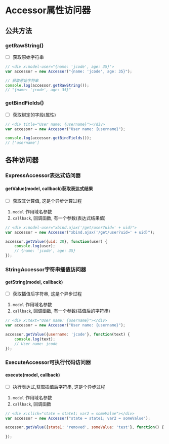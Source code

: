 # Accessor属性访问器

## 公共方法

### getRawString()
- [ ] 获取原始字符串

```javascript
// <div x:model-user="{name: 'jcode', age: 35}">
var accessor = new Accessor("{name: 'jcode', age: 35}");

// 获取原始字符串
console.log(accessor.getRawString());
// "{name: 'jcode', age: 35}"

```

### getBindFields()
- [ ] 获取绑定的字段(属性)

```javascript
// <div title="User name: {username}"></div>
var accessor = new Accessor("User name: {username}");

console.log(accessor.getBindFields());
// ['username']
```

## 各种访问器

### ExpressAccessor表达式访问器

#### getValue(model, callback)获取表达式结果
- [ ] 获取其计算值, 这是个异步计算过程
1. `model` 作用域名参数
2. `callback`, 回调函数, 有一个参数(表达式结果值)

```javascript
// <div x:model-user="xbind.ajax('/get/user?uid=' + uid)">
var accessor = new Accessor("xbind.ajax('/get/user?uid=' + uid)");

accessor.getValue({uid: 20}, function(user) {
	console.log(user);
	// {name: 'jcode', age: 35}
});
```

### StringAccessor字符串插值访问器

#### getString(model, callback)
- [ ] 获取插值后字符串, 这是个异步过程
1. `model` 作用域名参数
2. `callback`, 回调函数, 有一个参数(插值后的字符串)

```javascript
// <div x:text="User name: {username}"></div>
var accessor = new Accessor("User name: {username}");

accessor.getValue({username: 'jcode'}, function(text) {
	console.log(text);
	// User name: jcode
});
```

### ExecuteAccessor可执行代码访问器

#### execute(model, callback)
- [ ] 执行表达式,获取插值后字符串, 这是个异步过程
1. `model` 作用域名参数
2. `callback`, 回调函数

```javascript
// <div x:click="state = state1; var2 = someValue"></div>
var accessor = new Accessor("state = state1; var2 = someValue");

accessor.getValue({state1: 'removed', someValue: 'test'}, function() {
	
});
```
